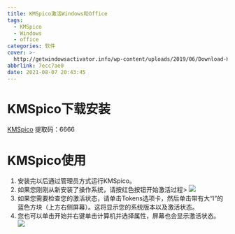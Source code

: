 ```yaml
---
title: KMSpico激活Windows和Office
tags:
  - KMSpico
  - Windows
  - office
categories: 软件
cover: >-
  http://getwindowsactivator.info/wp-content/uploads/2019/06/Download-KMSpico-Activator-windows-10-8.1-7-and-Office.png
abbrlink: 7ecc7ae0
date: 2021-08-07 20:43:45
---
```


# KMSpico下载安装
[KMSpico](https://pan.baidu.com/s/1jghgYDQNRielpvgU1yh5gA) 提取码：6666

# KMSpico使用
1. 安装完以后通过管理员方式运行KMSpico。
2. 如果您刚刚从新安装了操作系统，请按红色按钮开始激活过程>
![](https://www.getkmspico.com/images/2.jpg)
3. 如果您需要检查您的激活状态，请单击Tokens选项卡，然后单击带有大“I”的蓝色方块（上方右侧屏幕）。这将显示您的系统版本以及激活状态。
4. 您也可以单击开始并右键单击计算机并选择属性，屏幕也会显示激活状态。
![](https://www.getkmspico.com/images/6.png)

